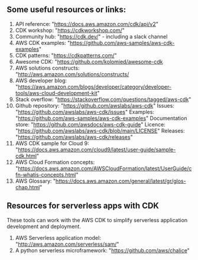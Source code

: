 ## Some useful resources or links:
1. API reference: "https://docs.aws.amazon.com/cdk/api/v2"
2. CDK workshop: "https://cdkworkshop.com/"
3. Community hub: "https://cdk.dev/" - including a slack channel
4. AWS CDK examples: "https://github.com/aws-samples/aws-cdk-examples"
5. CDK patterns: "https://cdkpatterns.com/"
6. Awesome CDK: "https://github.com/kolomied/awesome-cdk
7. AWS solutions constructs: "http://aws.amazon.com/solutions/constructs/
8. AWS developer blog: "https://aws.amazon.com/blogs/developer/category/developer-tools/aws-cloud-development-kit"
9. Stack overflow: "https://stackoverflow.com/questions/tagged/aws-cdk"
10. Github repository: "https://github.com/awslabs/aws-cdk" Issues: "https://github.com/awslabs/aws-cdk/issues" Examples: "https://github.com/aws-samples/aws-cdk-examples" Documentation store: "https://github.com/awsdocs/aws-cdk-guide" Licence: "https://github.com/awslabs/aws-cdk/blob/main/LICENSE" Releases: "https://github.com/awslabs/aws-cdk/releases"
11. AWS CDK sample for Cloud 9: "https://docs.aws.amazon.com/cloud9/latest/user-guide/sample-cdk.html"
12. AWS Cloud Formation concepts: "https://docs.aws.amazon.com/AWSCloudFormation/latest/UserGuide/cfn-whatis-concepts.html"
13. AWS Glossary: "https://docs.aws.amazon.com/general/latest/gr/glos-chap.html"

## Resources for serverless apps with CDK
These tools can work with the AWS CDK to simplify serverless application development and deployment.
1. AWS Serverless application model: "http://aws.amazon.com/serverless/sam/"
2. A python serverless microframework: "https://github.com/aws/chalice"
